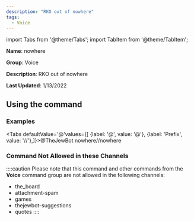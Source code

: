 ```yaml
---
description: "RKO out of nowhere"
tags:
  - Voice
---
```

import Tabs from '@theme/Tabs';
import TabItem from '@theme/TabItem';

**Name**: nowhere

**Group**: Voice

**Description**: RKO out of nowhere

**Last Updated**: 1/13/2022

## Using the command

### Examples
<Tabs defaultValue='@'values={[ {label: '@', value: '@'}, {label: 'Prefix', value: '//'},]}><TabItem value='@'>@TheJewBot nowhere</TabItem><TabItem value='//'>//nowhere</TabItem></Tabs>

### Command Not Allowed in these Channels
::::caution Please note that this command and other commands from the **Voice** command group are not allowed in the following channels:
- the_board
- attachment-spam
- games
- thejewbot-suggestions
- quotes
::::